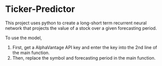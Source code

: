 # Ticker-Predictor

This project uses python to create a long-short term recurrent neural network that projects the value of a stock over a given forecasting period. 

To use the model, 
1) First, get a AlphaVantage API key and enter the key into the 2nd line of the main function.
2) Then, replace the symbol and forecasting period in the main function. 

